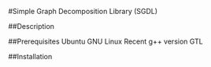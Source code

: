 #Simple Graph Decomposition Library (SGDL)

##Description


##Prerequisites
Ubuntu GNU Linux
Recent g++ version
GTL

##Installation
